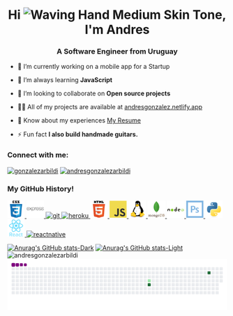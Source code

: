 <h1 align="center">Hi <img src="https://raw.githubusercontent.com/Tarikul-Islam-Anik/Animated-Fluent-Emojis/master/Emojis/Hand%20gestures/Waving%20Hand%20Medium%20Skin%20Tone.png" alt="Waving Hand Medium Skin Tone" width="45" height="45" />, I'm Andres</h1>
<h3 align="center">A Software Engineer from Uruguay</h3>

- 🔭 I’m currently working on a mobile app for a Startup 

- 🌱 I’m always learning **JavaScript**

- 👯 I’m looking to collaborate on **Open source projects**

- 👨‍💻 All of my projects are available at [andresgonzalez.netlify.app](https://andresgonzalez.netlify.app/)

- 📄 Know about my experiences [My Resume](https://docs.google.com/document/d/1NNxWqosB45X2srvyzZrzz6o2s9LNvXQ9/edit?usp=sharing&ouid=116692439965197818707&rtpof=true&sd=true)

- ⚡ Fun fact **I also build handmade guitars.**

<h3 align="left">Connect with me:</h3>
<p align="left">
<a href="https://twitter.com/gonzalezarbildi" target="blank"><img align="center" src="https://raw.githubusercontent.com/rahuldkjain/github-profile-readme-generator/master/src/images/icons/Social/twitter.svg" alt="gonzalezarbildi" height="30" width="40" /></a>
<a href="https://linkedin.com/in/andresgonzalezarbildi" target="blank"><img align="center" src="https://raw.githubusercontent.com/rahuldkjain/github-profile-readme-generator/master/src/images/icons/Social/linked-in-alt.svg" alt="andresgonzalezarbildi" height="30" width="40" /></a>
</p>

<h3 align="left">My GitHub History!</h3>

<p align="left"> <a href="https://www.w3schools.com/css/" target="_blank" rel="noreferrer"> <img src="https://raw.githubusercontent.com/devicons/devicon/master/icons/css3/css3-original-wordmark.svg" alt="css3" width="40" height="40"/> </a> <a href="https://expressjs.com" target="_blank" rel="noreferrer"> <img src="https://raw.githubusercontent.com/devicons/devicon/master/icons/express/express-original-wordmark.svg" alt="express" width="40" height="40"/> </a> <a href="https://git-scm.com/" target="_blank" rel="noreferrer"> <img src="https://www.vectorlogo.zone/logos/git-scm/git-scm-icon.svg" alt="git" width="40" height="40"/> </a> <a href="https://heroku.com" target="_blank" rel="noreferrer"> <img src="https://www.vectorlogo.zone/logos/heroku/heroku-icon.svg" alt="heroku" width="40" height="40"/> </a> <a href="https://www.w3.org/html/" target="_blank" rel="noreferrer"> <img src="https://raw.githubusercontent.com/devicons/devicon/master/icons/html5/html5-original-wordmark.svg" alt="html5" width="40" height="40"/> </a> <a href="https://developer.mozilla.org/en-US/docs/Web/JavaScript" target="_blank" rel="noreferrer"> <img src="https://raw.githubusercontent.com/devicons/devicon/master/icons/javascript/javascript-original.svg" alt="javascript" width="40" height="40"/> </a> <a href="https://www.linux.org/" target="_blank" rel="noreferrer"> <img src="https://raw.githubusercontent.com/devicons/devicon/master/icons/linux/linux-original.svg" alt="linux" width="40" height="40"/> </a> <a href="https://www.mongodb.com/" target="_blank" rel="noreferrer"> <img src="https://raw.githubusercontent.com/devicons/devicon/master/icons/mongodb/mongodb-original-wordmark.svg" alt="mongodb" width="40" height="40"/> </a> <a href="https://nodejs.org" target="_blank" rel="noreferrer"> <img src="https://raw.githubusercontent.com/devicons/devicon/master/icons/nodejs/nodejs-original-wordmark.svg" alt="nodejs" width="40" height="40"/> </a> <a href="https://www.photoshop.com/en" target="_blank" rel="noreferrer"> <img src="https://raw.githubusercontent.com/devicons/devicon/master/icons/photoshop/photoshop-line.svg" alt="photoshop" width="40" height="40"/> </a> <a href="https://www.python.org" target="_blank" rel="noreferrer"> <img src="https://raw.githubusercontent.com/devicons/devicon/master/icons/python/python-original.svg" alt="python" width="40" height="40"/> </a> <a href="https://reactjs.org/" target="_blank" rel="noreferrer"> <img src="https://raw.githubusercontent.com/devicons/devicon/master/icons/react/react-original-wordmark.svg" alt="react" width="40" height="40"/> </a> <a href="https://reactnative.dev/" target="_blank" rel="noreferrer"> <img src="https://reactnative.dev/img/header_logo.svg" alt="reactnative" width="40" height="40"/> </a> </p>

[![Anurag's GitHub stats-Dark](https://github-readme-stats.vercel.app/api?username=andresgonzalezarbildi&show_icons=true&theme=dark#gh-dark-mode-only)](https://github.com/andresgonzalezarbildi/github-readme-stats#gh-dark-mode-only)
[![Anurag's GitHub stats-Light](https://github-readme-stats.vercel.app/api?username=andresgonzalezarbildi&show_icons=true&theme=default#gh-light-mode-only)](https://github.com/andresgonzalezarbildi/github-readme-stats#gh-light-mode-only)
  <img align="left" src="https://github-readme-stats.vercel.app/api/top-langs?username=andresgonzalezarbildi&show_icons=true&locale=en&layout=compact" alt="andresgonzalezarbildi" />
  
![snake gif](https://github.com/andresgonzalezarbildi/andresgonzalezarbildi/blob/output/github-contribution-grid-snake.gif)
